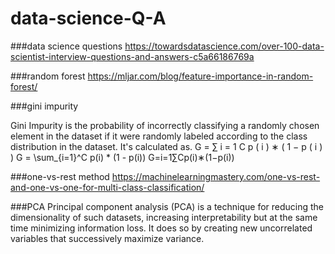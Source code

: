 # data-science-Q-A

###data science questions
https://towardsdatascience.com/over-100-data-scientist-interview-questions-and-answers-c5a66186769a

###random forest 
https://mljar.com/blog/feature-importance-in-random-forest/


###gini impurity

Gini Impurity is the probability of incorrectly classifying a randomly chosen element in the dataset if it were randomly labeled according to the class distribution in the dataset. It's calculated as. G = ∑ i = 1 C p ( i ) ∗ ( 1 − p ( i ) ) G = \sum_{i=1}^C p(i) * (1 - p(i)) G=i=1∑Cp(i)∗(1−p(i))


###one-vs-rest method
https://machinelearningmastery.com/one-vs-rest-and-one-vs-one-for-multi-class-classification/


###PCA
Principal component analysis (PCA) is a technique for reducing the dimensionality of such datasets, increasing interpretability but at the same time minimizing information loss. It does so by creating new uncorrelated variables that successively maximize variance.
